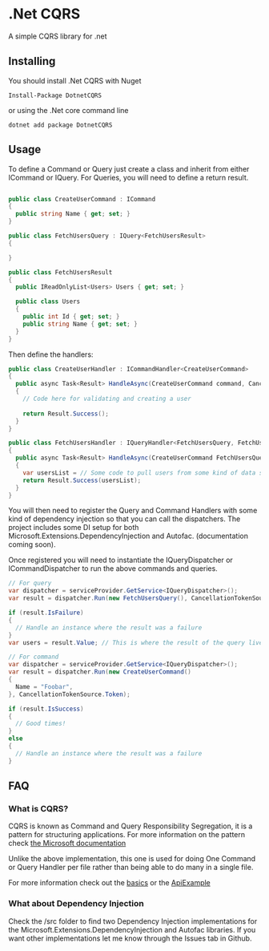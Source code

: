 # .Net CQRS

A simple CQRS library for .net

## Installing

You should install .Net CQRS with Nuget

`Install-Package DotnetCQRS`

or using the .Net core command line

`dotnet add package DotnetCQRS`

## Usage

To define a Command or Query just create a class and inherit from either ICommand or IQuery. For Queries, you will need to define a return result.

```csharp

public class CreateUserCommand : ICommand
{
  public string Name { get; set; }
}

public class FetchUsersQuery : IQuery<FetchUsersResult>
{

}

public class FetchUsersResult
{
  public IReadOnlyList<Users> Users { get; set; }

  public class Users
  {
    public int Id { get; set; }
    public string Name { get; set; }
  }
}
```

Then define the handlers:

```csharp
public class CreateUserHandler : ICommandHandler<CreateUserCommand>
{
  public async Task<Result> HandleAsync(CreateUserCommand command, CancellationToken cancellationToken)
  {
    // Code here for validating and creating a user
    
    return Result.Success();
  }
}

public class FetchUsersHandler : IQueryHandler<FetchUsersQuery, FetchUsersResult>
{
  public async Task<Result> HandleAsync(CreateUserCommand FetchUsersQuery, CancellationToken cancellationToken)
  {
    var usersList = // Some code to pull users from some kind of data store
    return Result.Success(usersList);
  }
}
```

You will then need to register the Query and Command Handlers with some kind of dependency injection so that you can call the dispatchers. The project includes some DI setup for both Microsoft.Extensions.DependencyInjection and Autofac. (documentation coming soon).

Once registered you will need to instantiate the IQueryDispatcher or ICommandDispatcher to run the above commands and queries.

```csharp
// For query
var dispatcher = serviceProvider.GetService<IQueryDispatcher>();
var result = dispatcher.Run(new FetchUsersQuery(), CancellationTokenSource.Token);

if (result.IsFailure)
{
  // Handle an instance where the result was a failure
}
var users = result.Value; // This is where the result of the query lives

// For command
var dispatcher = serviceProvider.GetService<IQueryDispatcher>();
var result = dispatcher.Run(new CreateUserCommand()
{
  Name = "Foobar",
}, CancellationTokenSource.Token);

if (result.IsSuccess)
{
  // Good times!
}
else
{
  // Handle an instance where the result was a failure
}

```

## FAQ

### What is CQRS?

CQRS is known as Command and Query Responsibility Segregation, it is a pattern for structuring applications. For more information on the pattern check [the Microsoft documentation](https://docs.microsoft.com/en-us/azure/architecture/patterns/cqrs)

Unlike the above implementation, this one is used for doing One Command or Query Handler per file rather than being able to do many in a single file.

For more information check out the [basics](docs/Basics.md) or the [ApiExample](examples/ApiExample/Readme.md)

### What about Dependency Injection

Check the /src folder to find two Dependency Injection implementations for the Microsoft.Extensions.DependencyInjection and Autofac libraries. If you want other implementations let me know through the Issues tab in Github.
